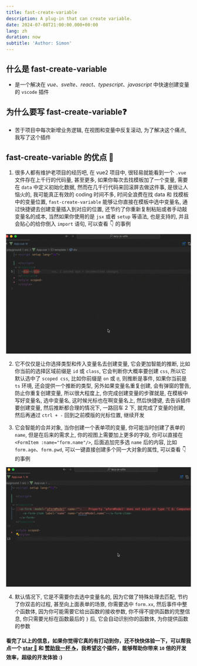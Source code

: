 ```yaml
---
title: fast-create-variable
description: A plug-in that can create variable.
date: 2024-07-08T21:00:00.000+00:00
lang: zh
duration: now
subtitle: 'Author: Simon'
---
```


## 什么是 fast-create-variable

- 是一个解决在 *vue*、*svelte*、*react*、*typescript*、*javascript* 中快速创建变量的 `vscode` 插件

## 为什么要写 fast-create-variable❓

- 苦于项目中每次新增业务逻辑, 在视图和变量中反复滚动, 为了解决这个痛点, 我写了这个插件

## fast-create-variable 的优点 💯

1. 很多人都有维护老项目的经历吧, 在 vue2 项目中, 很轻易就能看到一个 `.vue` 文件存在上千行的代码量, 甚至更多, 如果你每次去找模板加了一个变量, 需要在 `data` 中定义初始化数据, 然而在几千行代码来回滚屏去做这件事, 是很让人恼火的, 我可能真正有效的 coding 时间不多, 时间全浪费在找 data 和 找模板中的变量位置, `fast-create-variable` 能够让你直接在模板中选中变量名, 通过快捷键去创建变量插入到对应的位置, 还节约了你重新复制粘贴或者手动敲变量名的成本, 当然如果你使用的是 `jsx` 或者 `setup` 等语法, 也是支持的, 并且会贴心的给你倒入 `import` 语句, 可以查看 👇 的事例

<img src="../../public/fast-create-variable-1.gif" rounded-2 />

2. 它不仅仅是让你选择类型和传入变量名去创建变量, 它会更加智能的推断, 比如你当前的选择区域前缀是 `id` 或 `class`, 它会判断你大概率要创建 `css`, 所以它默认选中了 `scoped css`, 比如你前缀是 `on` 或 `@`, 则推断是事件, 如果你当前是 `ts` 环境, 还会提供一个推断的类型, 另外如果变量名重复创建, 会有弹窗的警告, 防止你重复创建变量, 所以很大程度上, 你完成创建变量的步骤就是, 在模板中写好变量名, 选中变量名, 这时候光标也在啊变量名上, 然后快捷键, 去告诉插件要创建变量, 然后推断都合理的情况下, 一路回车 2 下, 就完成了变量的创建, 然后再通过 `ctrl + -` 回到之前模版的光标位置, 继续开发

3. 它会智能的合并对象, 当你创建一个表单项的变量, 你可能当时创建了表单的 `name`, 但是在后来的需求上, 你的视图上需要加上更多的字段, 你可以直接在 `<FormItem :name="form.name"/>`, 后面追加完多选 `name` 后的内容, 比如 `form.age`、`form.pwd`, 可以一键直接创建多个同一大对象的属性, 可以查看 👇 的事例

<img src="../../public/fast-create-variable-2.gif" rounded-2 />

4. 默认情况下, 它是不需要你去选中变量名的, 因为它做了特殊处理去匹配, 节约了你双击的过程, 甚至向上面表单的场景, 你需要选中 `form.xx`, 然后事件中整个函数体, 因为你可能需要它给出函数的接收参数, 你不得不提供函数的完整信息, 你只需要光标在函数最后的 `}` 后, 它会自动识别你的函数体, 为你提供函数的参数

#### 看完了以上的信息，如果你觉得它真的有打动到你，还不快快体验一下，可以帮我点一个 [star 🌟](https://github.com/Simon-He95/fast-create-variable) 和 [赞助我一杯 ☕️](https://github.com/Simon-He95/sponsor)，我希望这个插件，能够帮助你带来 `10` 倍的开发效率，超级的开发体验 :)
